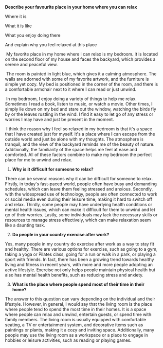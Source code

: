 **Describe your favourite place in your home where you can relax**

Where it is

What it is like

What you enjoy doing there

And explain why you feel relaxed at this place

​	My favorite place in my home where I can relax is my bedroom. It is located on the second floor of my house and faces the backyard, which provides a serene and peaceful view.

​	The room is painted in light blue, which gives it a calming atmosphere. The walls are adorned with some of my favorite artwork, and the furniture is simple yet cozy. My bed is positioned in the corner of the room, and there is a comfortable armchair next to it where I can read or just unwind.

​	In my bedroom, I enjoy doing a variety of things to help me relax. Sometimes I read a book, listen to music, or watch a movie. Other times, I simply lie down on my bed and stare out the window, watching the birds fly by or the leaves rustling in the wind. I find it easy to let go of any stress or worries I may have and just be present in the moment.

​	I think the reason why I feel so relaxed in my bedroom is that it's a space that I have created just for myself. It's a place where I can escape from the outside world and just be alone with my thoughts. The atmosphere is tranquil, and the view of the backyard reminds me of the beauty of nature. Additionally, the familiarity of the space helps me feel at ease and comforted. All of these factors combine to make my bedroom the perfect place for me to unwind and relax.

1. **Why is it difficult for someone to relax?**

There can be several reasons why it can be difficult for someone to relax. Firstly, in today's fast-paced world, people often have busy and demanding schedules, which can leave them feeling stressed and anxious. Secondly, with the widespread use of technology, people are often connected to work or social media even during their leisure time, making it hard to switch off and relax. Thirdly, some people may have underlying health conditions or mental health issues, which can make it difficult for them to unwind and let go of their worries. Lastly, some individuals may lack the necessary skills or resources to manage stress effectively, which can make relaxation seem like a daunting task.

2. **Do people in your country exercise after work?**

Yes, many people in my country do exercise after work as a way to stay fit and healthy. There are various options for exercise, such as going to a gym, taking a yoga or Pilates class, going for a run or walk in a park, or playing a sport with friends. In fact, there has been a growing trend towards healthy living and fitness in recent years, with more and more people adopting an active lifestyle. Exercise not only helps people maintain physical health but also has mental health benefits, such as reducing stress and anxiety.

3. **What is the place where people spend most of their time in their home?**

The answer to this question can vary depending on the individual and their lifestyle. However, in general, I would say that the living room is the place where people tend to spend the most time in their homes. It is a space where people can relax and unwind, entertain guests, or spend time with family members. The living room is usually equipped with comfortable seating, a TV or entertainment system, and decorative items such as paintings or plants, making it a cozy and inviting space. Additionally, many people may use the living room as a workspace or a place to engage in hobbies or leisure activities, such as reading or playing games.